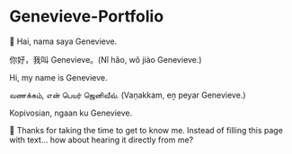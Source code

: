 # Genevieve-Portfolio

👋
Hai, nama saya Genevieve.

你好，我叫 Genevieve。(Nǐ hǎo, wǒ jiào Genevieve.)

Hi, my name is Genevieve.

வணக்கம், என் பெயர் ஜெனிவீவ். (Vaṇakkam, eṉ peyar Genevieve.)

Kopivosian, ngaan ku Genevieve.

🌟
Thanks for taking the time to get to know me.
Instead of filling this page with text… how about hearing it directly from me?
